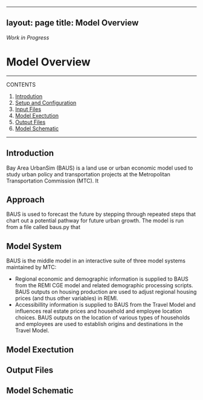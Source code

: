 
---
layout: page
title: Model Overview
---

*Work in Progress*

# Model Overview

---
CONTENTS
 
1. [Introdution](#introduction)
2. [Setup and Configuration](#setup-and-configuration)
3. [Input Files](#input-files)
4. [Model Exectution](#model-exectution)
5. [Output Files](#output-files)
6. [Model Schematic](#model-schematic)

---

## Introduction
Bay Area UrbanSim (BAUS) is a land use or urban economic model used to study urban policy and transportation projects at the Metropolitan Transportation Commission (MTC). It 

## Approach
BAUS is used to forecast the future by stepping through repeated steps that chart out a potential pathway for future urban growth. The model is run from a file called baus.py that 

## Model System
BAUS is the middle model in an interactive suite of three model systems maintained by MTC:
* Regional economic and demographic information is supplied to BAUS from the REMI CGE model and related demographic processing scripts. BAUS outputs on housing production are used to adjust regional housing prices (and thus other variables) in REMI. 
* Accessibillity information is supplied to BAUS from the Travel Model and influences real estate prices and household and employee location choices. BAUS outputs on the location of various types of households and employees are used to establish origins and destinations in the Travel Model.

## Model Exectution

## Output Files



## Model Schematic

